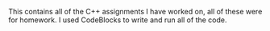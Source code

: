 This contains all of the C++ assignments I have worked on, all of these were for homework.  I used CodeBlocks to write and run all of the code.
